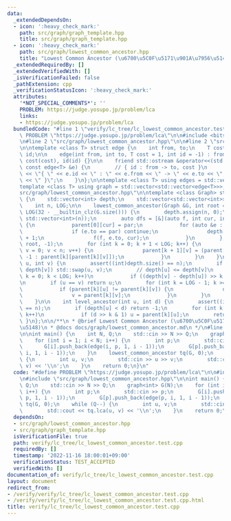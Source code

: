 ```yaml
---
data:
  _extendedDependsOn:
  - icon: ':heavy_check_mark:'
    path: src/graph/graph_template.hpp
    title: src/graph/graph_template.hpp
  - icon: ':heavy_check_mark:'
    path: src/graph/lowest_common_ancestor.hpp
    title: "Lowest Common Ancestor (\u6700\u5C0F\u5171\u901A\u7956\u5148)"
  _extendedRequiredBy: []
  _extendedVerifiedWith: []
  _isVerificationFailed: false
  _pathExtension: cpp
  _verificationStatusIcon: ':heavy_check_mark:'
  attributes:
    '*NOT_SPECIAL_COMMENTS*': ''
    PROBLEM: https://judge.yosupo.jp/problem/lca
    links:
    - https://judge.yosupo.jp/problem/lca
  bundledCode: "#line 1 \"verify/lc_tree/lc_lowest_common_ancestor.test.cpp\"\n#define\
    \ PROBLEM \"https://judge.yosupo.jp/problem/lca\"\n\n#include <bits/stdc++.h>\n\
    \n#line 2 \"src/graph/lowest_common_ancestor.hpp\"\n\n#line 2 \"src/graph/graph_template.hpp\"\
    \n\ntemplate <class T> struct edge {\n    int from, to;\n    T cost;\n    int\
    \ id;\n\n    edge(int from, int to, T cost = 1, int id = -1) : from(from), to(to),\
    \ cost(cost), id(id) {}\n\n    friend std::ostream &operator<<(std::ostream &os,\
    \ const edge<T> &e) {\n        // { id : from -> to, cost }\n        return os\
    \ << \"{ \" << e.id << \" : \" << e.from << \" -> \" << e.to << \", \" << e.cost\
    \ << \" }\";\n    }\n};\n\ntemplate <class T> using edges = std::vector<edge<T>>;\n\
    template <class T> using graph = std::vector<std::vector<edge<T>>>;\n#line 4 \"\
    src/graph/lowest_common_ancestor.hpp\"\n\ntemplate <class Graph> struct lowest_common_ancestor\
    \ {\n    std::vector<int> depth;\n    std::vector<std::vector<int>> parent;\n\
    \    int n, LOG;\n\n    lowest_common_ancestor(Graph &G, int root = 0) : n(G.size()),\
    \ LOG(32 - __builtin_clz(G.size())) {\n        depth.assign(n, 0);\n        parent.assign(LOG,\
    \ std::vector<int>(n));\n        auto dfs = [&](auto f, int cur, int par) -> void\
    \ {\n            parent[0][cur] = par;\n            for (auto &e : G[cur]) {\n\
    \                if (e.to == par) continue;\n                depth[e.to] = depth[cur]\
    \ + 1;\n                f(f, e.to, cur);\n            }\n        };\n        dfs(dfs,\
    \ root, -1);\n        for (int k = 0; k + 1 < LOG; k++) {\n            for (int\
    \ v = 0; v < n; v++) {\n                parent[k + 1][v] = (parent[k][v] < 0 ?\
    \ -1 : parent[k][parent[k][v]]);\n            }\n        }\n    }\n\n    int lca(int\
    \ u, int v) {\n        assert((int)depth.size() == n);\n        if (depth[u] >\
    \ depth[v]) std::swap(u, v);\n        // depth[u] <= depth[v]\n        for (int\
    \ k = 0; k < LOG; k++)\n            if ((depth[v] - depth[u]) >> k & 1) v = parent[k][v];\n\
    \n        if (u == v) return u;\n        for (int k = LOG - 1; k >= 0; k--) {\n\
    \            if (parent[k][u] != parent[k][v]) {\n                u = parent[k][u];\n\
    \                v = parent[k][v];\n            }\n        }\n        return parent[0][u];\n\
    \    }\n\n    int level_ancestor(int u, int d) {\n        assert((int)depth.size()\
    \ == n);\n        if (depth[u] < d) return -1;\n        for (int k = 0; k < LOG;\
    \ k++)\n            if (d >> k & 1) u = parent[k][u];\n        return u;\n   \
    \ }\n};\n\n/**\n * @brief Lowest Common Ancestor (\u6700\u5C0F\u5171\u901A\u7956\
    \u5148)\n * @docs docs/graph/lowest_common_ancestor.md\n */\n#line 6 \"verify/lc_tree/lc_lowest_common_ancestor.test.cpp\"\
    \n\nint main() {\n    int N, Q;\n    std::cin >> N >> Q;\n    graph<int> G(N);\n\
    \    for (int i = 1; i < N; i++) {\n        int p;\n        std::cin >> p;\n \
    \       G[i].push_back(edge(i, p, 1, i - 1));\n        G[p].push_back(edge(p,\
    \ i, 1, i - 1));\n    }\n    lowest_common_ancestor tq(G, 0);\n    while (Q--)\
    \ {\n        int u, v;\n        std::cin >> u >> v;\n        std::cout << tq.lca(u,\
    \ v) << '\\n';\n    }\n    return 0;\n}\n"
  code: "#define PROBLEM \"https://judge.yosupo.jp/problem/lca\"\n\n#include <bits/stdc++.h>\n\
    \n#include \"src/graph/lowest_common_ancestor.hpp\"\n\nint main() {\n    int N,\
    \ Q;\n    std::cin >> N >> Q;\n    graph<int> G(N);\n    for (int i = 1; i < N;\
    \ i++) {\n        int p;\n        std::cin >> p;\n        G[i].push_back(edge(i,\
    \ p, 1, i - 1));\n        G[p].push_back(edge(p, i, 1, i - 1));\n    }\n    lowest_common_ancestor\
    \ tq(G, 0);\n    while (Q--) {\n        int u, v;\n        std::cin >> u >> v;\n\
    \        std::cout << tq.lca(u, v) << '\\n';\n    }\n    return 0;\n}"
  dependsOn:
  - src/graph/lowest_common_ancestor.hpp
  - src/graph/graph_template.hpp
  isVerificationFile: true
  path: verify/lc_tree/lc_lowest_common_ancestor.test.cpp
  requiredBy: []
  timestamp: '2022-11-16 18:00:01+09:00'
  verificationStatus: TEST_ACCEPTED
  verifiedWith: []
documentation_of: verify/lc_tree/lc_lowest_common_ancestor.test.cpp
layout: document
redirect_from:
- /verify/verify/lc_tree/lc_lowest_common_ancestor.test.cpp
- /verify/verify/lc_tree/lc_lowest_common_ancestor.test.cpp.html
title: verify/lc_tree/lc_lowest_common_ancestor.test.cpp
---
```

